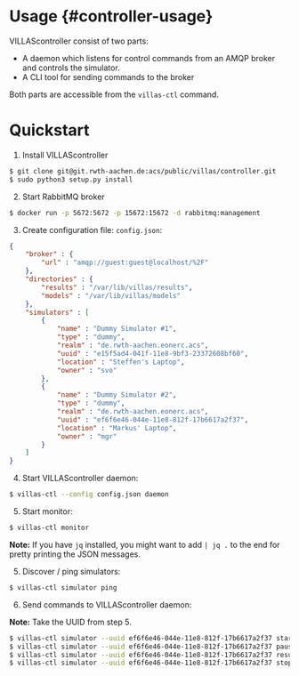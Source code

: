 # Usage {#controller-usage}

VILLAScontroller consist of two parts:

 - A daemon which listens for control commands from an AMQP broker and controls the simulator.
 - A CLI tool for sending commands to the broker

Both parts are accessible from the `villas-ctl` command.

# Quickstart

1. Install VILLAScontroller

```bash
$ git clone git@git.rwth-aachen.de:acs/public/villas/controller.git
$ sudo python3 setup.py install
```

2. Start RabbitMQ broker

```bash
$ docker run -p 5672:5672 -p 15672:15672 -d rabbitmq:management
```

3. Create configuration file: `config.json`:

```json
{
	"broker" : {
		"url" : "amqp://guest:guest@localhost/%2F"
	},
	"directories" : {
		"results" : "/var/lib/villas/results",
		"models" : "/var/lib/villas/models"
	},
	"simulators" : [
		{
			"name" : "Dummy Simulator #1",
			"type" : "dummy",
			"realm" : "de.rwth-aachen.eonerc.acs",
			"uuid" : "e15f5ad4-041f-11e8-9bf3-23372608bf60",
			"location" : "Steffen's Laptop",
			"owner" : "svo"
		},
		{
			"name" : "Dummy Simulator #2",
			"type" : "dummy",
			"realm" : "de.rwth-aachen.eonerc.acs",
			"uuid" : "ef6f6e46-044e-11e8-812f-17b6617a2f37",
			"location" : "Markus' Laptop",
			"owner" : "mgr"
		}
	]
}
```

4. Start VILLAScontroller daemon:

```bash
$ villas-ctl --config config.json daemon
```

5. Start monitor:

```bash
$ villas-ctl monitor
```

**Note:** If you have `jq` installed, you might want to add `| jq .` to the end for pretty printing the JSON messages.

5. Discover / ping simulators:

```bash
$ villas-ctl simulator ping
```

6. Send commands to VILLAScontroller daemon:

**Note:** Take the UUID from step 5.

```bash
$ villas-ctl simulator --uuid ef6f6e46-044e-11e8-812f-17b6617a2f37 start
$ villas-ctl simulator --uuid ef6f6e46-044e-11e8-812f-17b6617a2f37 pause
$ villas-ctl simulator --uuid ef6f6e46-044e-11e8-812f-17b6617a2f37 resume
$ villas-ctl simulator --uuid ef6f6e46-044e-11e8-812f-17b6617a2f37 stop
```
